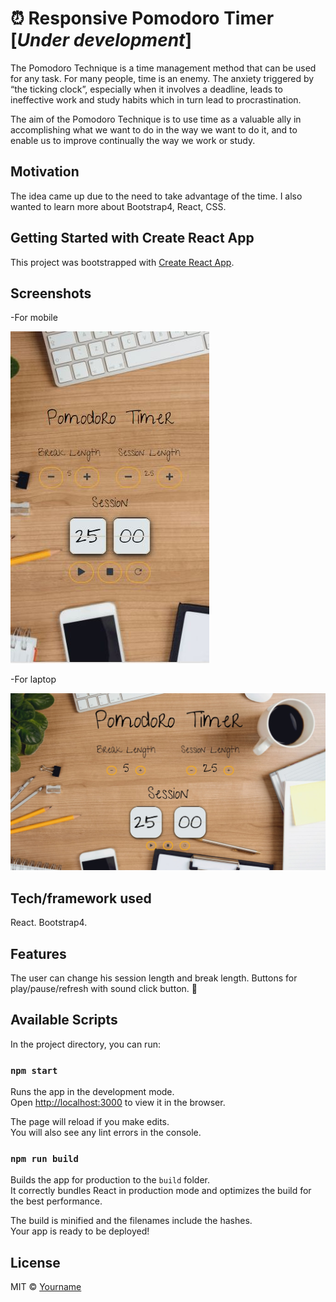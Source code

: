 # :alarm_clock: Responsive Pomodoro Timer [*Under development*]

The Pomodoro Technique is a time management method that can be used for any task. For many people, time is an enemy. The anxiety triggered by “the ticking clock”, especially when it involves a deadline, leads to ineffective work and study habits which in turn lead to procrastination.

The aim of the Pomodoro Technique is to use time as a valuable ally in accomplishing what we want to do in the way we want to do it, and to enable us to improve continually the way we work or study.

## Motivation

The idea came up due to the need to take advantage of the time. I also wanted to learn more about Bootstrap4, React, CSS.

## Getting Started with Create React App

This project was bootstrapped with [Create React App](https://github.com/facebook/create-react-app). 

## Screenshots

-For mobile

![Image of Yaktocat](https://github.com/yardenavraham/Responsive-Pomodoro-Timer/blob/master/Screenshot_1.jpeg)

-For laptop

![Image of Yaktocat](https://github.com/yardenavraham/Responsive-Pomodoro-Timer/blob/master/Screenshot_2.jpeg)

## Tech/framework used
React. Bootstrap4.

## Features

The user can change his session length and break length.
Buttons for play/pause/refresh with sound click button. :musical_note:

## Available Scripts

In the project directory, you can run:

### `npm start`

Runs the app in the development mode.\
Open [http://localhost:3000](http://localhost:3000) to view it in the browser.

The page will reload if you make edits.\
You will also see any lint errors in the console.

### `npm run build`

Builds the app for production to the `build` folder.\
It correctly bundles React in production mode and optimizes the build for the best performance.

The build is minified and the filenames include the hashes.\
Your app is ready to be deployed!

## License

MIT © [Yourname](https://github.com/yardenavraham)


